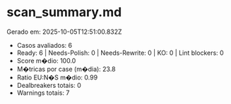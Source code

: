 # scan_summary.md
Gerado em: 2025-10-05T12:51:00.832Z

- Casos avaliados: 6
- Ready: 6 | Needs-Polish: 0 | Needs-Rewrite: 0 | KO: 0 | Lint blockers: 0
- Score m�dio: 100.0
- M�tricas por case (m�dia): 23.8
- Ratio EU:N�S m�dio: 0.99
- Dealbreakers totais: 0
- Warnings totais: 7
